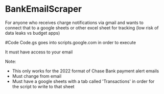 # BankEmailScraper
For anyone who receives charge notifications via gmail and wants to connect that to a google sheets or other excel sheet for tracking (low risk of data leaks vs budget apps)


#Code
Code.gs goes into scripts.google.com in order to execute

It must have access to your email

Note: 
- This only works for the 2022 format of Chase Bank payment alert emails
- Must change from email
- Must have a google sheets with a tab called 'Transactions' in order for the script to write to that sheet

